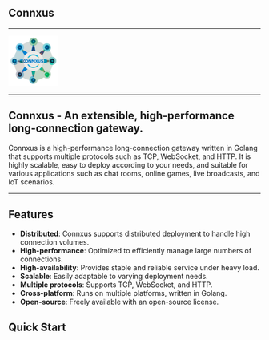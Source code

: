 ## Connxus

----

<p align="left">
  <img src="assets/images/logo.svg" width="100" />
</p>

----

## Connxus - An extensible, high-performance long-connection gateway.
Connxus is a high-performance long-connection gateway written in Golang that supports multiple protocols such as TCP, WebSocket, and HTTP. It is highly scalable, easy to deploy according to your needs, and suitable for various applications such as chat rooms, online games, live broadcasts, and IoT scenarios.

----

## Features
- **Distributed**: Connxus supports distributed deployment to handle high connection volumes.
- **High-performance**: Optimized to efficiently manage large numbers of connections.
- **High-availability**: Provides stable and reliable service under heavy load.
- **Scalable**: Easily adaptable to varying deployment needs.
- **Multiple protocols**: Supports TCP, WebSocket, and HTTP.
- **Cross-platform**: Runs on multiple platforms, written in Golang.
- **Open-source**: Freely available with an open-source license.

## Quick Start
